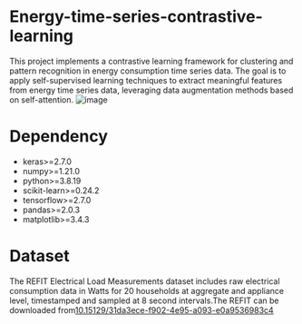 # Energy-time-series-contrastive-learning
This project implements a contrastive learning framework for clustering and pattern recognition in energy consumption time series data. The goal is to apply self-supervised learning techniques to extract meaningful features from energy time series data, leveraging data augmentation methods based on self-attention.
![image](https://github.com/user-attachments/assets/483a689b-e27d-4d49-87aa-dbe84dd27b46)
# Dependency
- keras>=2.7.0
- numpy>=1.21.0
- python>=3.8.19
- scikit-learn>=0.24.2
- tensorflow>=2.7.0
- pandas>=2.0.3
- matplotlib>=3.4.3
 # Dataset
 The REFIT Electrical Load Measurements dataset includes raw electrical consumption data in Watts for 20 households at aggregate and appliance level, timestamped and sampled at 8 second intervals.The REFIT can be downloaded from[10.15129/31da3ece-f902-4e95-a093-e0a9536983c4](http://dx.doi.org/10.1038/sdata.2016.122)
